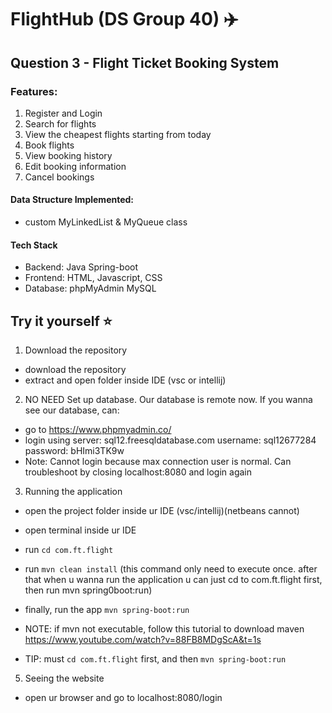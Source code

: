 # FlightHub (DS Group 40) ✈️
## Question 3 - Flight Ticket Booking System
### Features:
  1. Register and Login
  2. Search for flights
  3. View the cheapest flights starting from today
  4. Book flights
  5. View booking history
  6. Edit booking information
  7. Cancel bookings
#### Data Structure Implemented: 
- custom MyLinkedList & MyQueue class
#### Tech Stack
  - Backend: Java Spring-boot
  - Frontend: HTML, Javascript, CSS
  - Database: phpMyAdmin MySQL

## Try it yourself ⭐
1. Download the repository
- download the repository
- extract and open folder inside IDE (vsc or intellij)

2. NO NEED Set up database. Our database is remote now. If you wanna see our database, can:
- go to https://www.phpmyadmin.co/
- login using
    server: sql12.freesqldatabase.com
    username: sql12677284
    password: bHImi3TK9w
- Note: Cannot login because max connection user is normal. Can troubleshoot by closing localhost:8080 and login again

3. Running the application
- open the project folder inside ur IDE (vsc/intellij)(netbeans cannot)
- open terminal inside ur IDE
- run ```cd com.ft.flight```
- run ```mvn clean install``` (this command only need to execute once. after that when u wanna run the application u can just cd to com.ft.flight first, then run mvn spring0boot:run)
- finally, run the app ```mvn spring-boot:run```

- NOTE: if mvn not executable, follow this tutorial to download maven https://www.youtube.com/watch?v=88FB8MDgScA&t=1s
- TIP: must ```cd com.ft.flight``` first, and then ```mvn spring-boot:run```

5. Seeing the website
- open ur browser and go to localhost:8080/login
